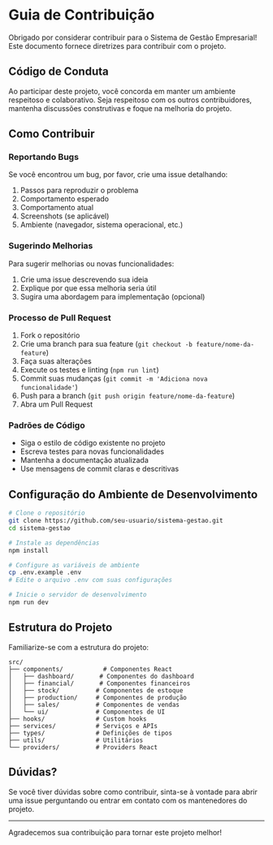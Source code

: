 # Guia de Contribuição

Obrigado por considerar contribuir para o Sistema de Gestão Empresarial! Este documento fornece diretrizes para contribuir com o projeto.

## Código de Conduta

Ao participar deste projeto, você concorda em manter um ambiente respeitoso e colaborativo. Seja respeitoso com os outros contribuidores, mantenha discussões construtivas e foque na melhoria do projeto.

## Como Contribuir

### Reportando Bugs

Se você encontrou um bug, por favor, crie uma issue detalhando:

1. Passos para reproduzir o problema
2. Comportamento esperado
3. Comportamento atual
4. Screenshots (se aplicável)
5. Ambiente (navegador, sistema operacional, etc.)

### Sugerindo Melhorias

Para sugerir melhorias ou novas funcionalidades:

1. Crie uma issue descrevendo sua ideia
2. Explique por que essa melhoria seria útil
3. Sugira uma abordagem para implementação (opcional)

### Processo de Pull Request

1. Fork o repositório
2. Crie uma branch para sua feature (`git checkout -b feature/nome-da-feature`)
3. Faça suas alterações
4. Execute os testes e linting (`npm run lint`)
5. Commit suas mudanças (`git commit -m 'Adiciona nova funcionalidade'`)
6. Push para a branch (`git push origin feature/nome-da-feature`)
7. Abra um Pull Request

### Padrões de Código

- Siga o estilo de código existente no projeto
- Escreva testes para novas funcionalidades
- Mantenha a documentação atualizada
- Use mensagens de commit claras e descritivas

## Configuração do Ambiente de Desenvolvimento

```bash
# Clone o repositório
git clone https://github.com/seu-usuario/sistema-gestao.git
cd sistema-gestao

# Instale as dependências
npm install

# Configure as variáveis de ambiente
cp .env.example .env
# Edite o arquivo .env com suas configurações

# Inicie o servidor de desenvolvimento
npm run dev
```

## Estrutura do Projeto

Familiarize-se com a estrutura do projeto:

```
src/
├── components/           # Componentes React
│   ├── dashboard/       # Componentes do dashboard
│   ├── financial/       # Componentes financeiros
│   ├── stock/          # Componentes de estoque
│   ├── production/     # Componentes de produção
│   ├── sales/          # Componentes de vendas
│   └── ui/             # Componentes de UI
├── hooks/              # Custom hooks
├── services/           # Serviços e APIs
├── types/              # Definições de tipos
├── utils/              # Utilitários
└── providers/          # Providers React
```

## Dúvidas?

Se você tiver dúvidas sobre como contribuir, sinta-se à vontade para abrir uma issue perguntando ou entrar em contato com os mantenedores do projeto.

---

Agradecemos sua contribuição para tornar este projeto melhor!